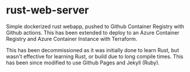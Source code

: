 # rust-web-server

Simple dockerized rust webapp, pushed to Github Container Registry with Github actions. This has been extended to deploy to an Azure Container Registry and Azure Container Instance with Terraform.

This has been decommissioned as it was initially done to learn Rust, but wasn't effective for learning Rust, or build due to long compile times. This has been since modified to use Github Pages and Jekyll (Ruby).
